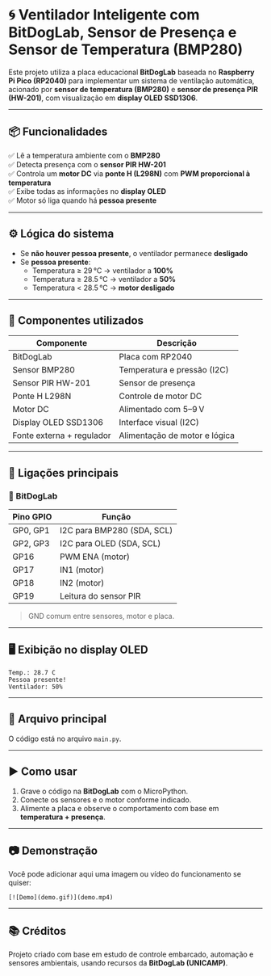 # 🌀 Ventilador Inteligente com BitDogLab, Sensor de Presença e Sensor de Temperatura (BMP280)

Este projeto utiliza a placa educacional **BitDogLab** baseada no **Raspberry Pi Pico (RP2040)** para implementar um sistema de ventilação automática, acionado por **sensor de temperatura (BMP280)** e **sensor de presença PIR (HW-201)**, com visualização em **display OLED SSD1306**.

---

## 📦 Funcionalidades

✅ Lê a temperatura ambiente com o **BMP280**  
✅ Detecta presença com o **sensor PIR HW-201**  
✅ Controla um **motor DC** via **ponte H (L298N)** com **PWM proporcional à temperatura**  
✅ Exibe todas as informações no **display OLED**  
✅ Motor só liga quando há **pessoa presente**

---

## ⚙️ Lógica do sistema

- Se **não houver pessoa presente**, o ventilador permanece **desligado**
- Se **pessoa presente**:
  - Temperatura ≥ 29 °C → ventilador a **100%**
  - Temperatura ≥ 28.5 °C → ventilador a **50%**
  - Temperatura < 28.5 °C → **motor desligado**

---

## 🧰 Componentes utilizados

| Componente             | Descrição                         |
|------------------------|-----------------------------------|
| BitDogLab              | Placa com RP2040                  |
| Sensor BMP280          | Temperatura e pressão (I2C)       |
| Sensor PIR HW-201      | Sensor de presença                |
| Ponte H L298N          | Controle de motor DC              |
| Motor DC               | Alimentado com 5–9 V              |
| Display OLED SSD1306   | Interface visual (I2C)            |
| Fonte externa + regulador | Alimentação de motor e lógica  |

---

## 🔌 Ligações principais

### 🧠 BitDogLab

| Pino GPIO | Função                     |
|-----------|----------------------------|
| GP0, GP1  | I2C para BMP280 (SDA, SCL) |
| GP2, GP3  | I2C para OLED (SDA, SCL)   |
| GP16      | PWM ENA (motor)            |
| GP17      | IN1 (motor)                |
| GP18      | IN2 (motor)                |
| GP19      | Leitura do sensor PIR      |

> GND comum entre sensores, motor e placa.

---

## 🖥️ Exibição no display OLED

```
Temp.: 28.7 C
Pessoa presente!
Ventilador: 50%
```

---

## 📁 Arquivo principal

O código está no arquivo `main.py`.

---

## ▶️ Como usar

1. Grave o código na **BitDogLab** com o MicroPython.
2. Conecte os sensores e o motor conforme indicado.
3. Alimente a placa e observe o comportamento com base em **temperatura + presença**.

---

## 📷 Demonstração

Você pode adicionar aqui uma imagem ou vídeo do funcionamento se quiser:

```
[![Demo](demo.gif)](demo.mp4)
```

---

## 📚 Créditos

Projeto criado com base em estudo de controle embarcado, automação e sensores ambientais, usando recursos da **BitDogLab (UNICAMP)**.